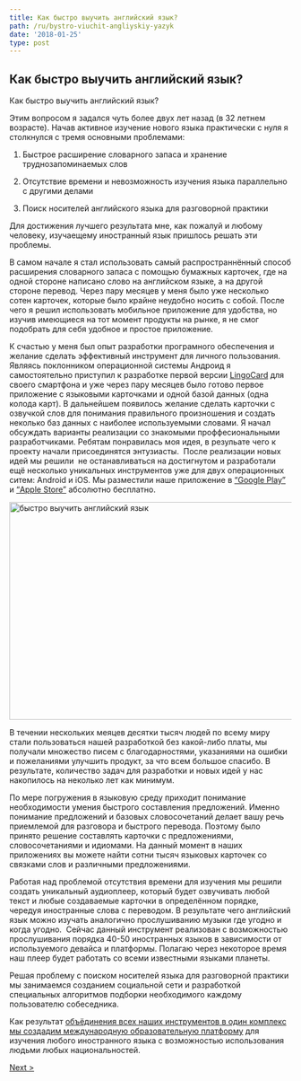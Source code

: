 ```yaml
---
title: Как быстро выучить английский язык?
path: /ru/bystro-viuchit-angliyskiy-yazyk
date: '2018-01-25'
type: post
---
```

## Как быстро выучить английский язык?
Как быстро выучить английский язык?

Этим вопросом я задался чуть более двух лет назад (в 32 летнем возрасте). Начав активное изучение нового языка практически с нуля я столкнулся с тремя основными проблемами:

1. Быстрое расширение словарного запаса и хранение труднозапоминаемых слов

2. Отсутствие времени и невозможность изучения языка параллельно с другими делами

3. Поиск носителей английского языка для разговорной практики

Для достижения лучшего результата мне, как пожалуй и любому человеку, изучаещему иностранный язык пришлось решать эти проблемы.

В самом начале я стал использовать самый распространнённый способ расширения словарного запаса с помощью бумажных карточек, где на одной стороне написано слово на английском языке, а на другой стороне перевод. Через пару месяцев у меня было уже несколько сотен карточек, которые было крайне неудобно носить с собой. После чего я решил использовать мобильное приложение для удобства, но изучив имеющиеся на тот момент продукты на рынке, я не смог подобрать для себя удобное и простое приложение.

К счастью у меня был опыт разработки програмного обеспечения и желание сделать эффективный инструмент для личного пользования. Являясь поклонником операционной системы Андроид я самостоятельно приступил к разработке первой версии <a href="https://lingocard.com" target="_blank" rel="noopener">LingoCard</a> для своего смартфона и уже через пару месяцев было готово первое приложение с языковыми карточками и одной базой данных (одна колода карт). В дальнейшем появилось желание сделать карточки с озвучкой слов для понимания правильного произношения и создать неколько баз данных с наиболее используемыми словами. Я начал обсуждать варианты реализации со знакомыми проффесиональными разработчиками. Ребятам понравилась моя идея, в резульате чего к проекту начали присоединятся энтузиасты.  После реализации новых идей мы решили  не останавливаться на достигнутом и разработали ещё несколько уникальных инструментов уже для двух операционных ситем: Android и iOS. Мы разместили наше приложение в <a href="https://play.google.com/store/apps/details?id=com.lingocard.lingocard" target="_blank" rel="noopener">“Google Play”</a> и <a href="https://itunes.apple.com/us/app/lingocard/id1217076835?mt=8" target="_blank" rel="noopener">“Apple Store”</a> абсолютно бесплатно.

<img class="aligncenter wp-image-5587" src="../images/2018/01/LigoCard-App-small.png" alt="быстро выучить английский язык" width="973" height="388" />

В течении нескольких меяцев десятки тысяч людей по всему миру стали пользоваться нашей разработкой без какой-либо платы, мы получали множество писем с благодарностями, указаниями на ошибки и пожеланиями улучшить продукт, за что всем большое спасибо. В результате, количество задач для разработки и новых идей у нас накопилось на неколько лет как минимум.

По мере погружения в языковую среду приходит понимание необходимости умения быстрого составления предложений. Именно понимание предложений и базовых словосочетаний делает вашу речь приемлемой для разговора и быстрого перевода. Поэтому было принято решение составлять карточки с предложениями, словосочетаниями и идиомами. На данный момент в наших приложениях вы можете найти сотни тысяч языковых карточек со связками слов и различными предложениями.

Работая над проблемой отсутствия времени для изучения мы решили создать уникальный аудиоплеер, который будет озвучивать любой текст и любые создаваемые карточки в определённом порядке, чередуя иностранные слова с переводом. В результате чего английский язык можно изучать аналогично прослушиванию музыки где угодно и когда угодно.  Сейчас данный инструмент реализован с возможностью прослушивания порядка 40-50 иностранных языков в зависимости от используемого девайса и платформы. Полагаю через некоторое время наш плеер будет работать со всеми известными языками планеты.

Решая проблему с поиском носителей языка для разговорной практики мы занимаемся созданием социальной сети и разработкой специальных алгоритмов подборки необходимого каждому пользователю собеседника.

Как результат <a href="https://lingocard.com" target="_blank" rel="noopener">объёдинения всех наших инструментов в один комплекс мы создадим международную образовательную платформу</a> для изучения любого иностранного языка с возможностью использования людьми любых национальностей.

<a href="/ru/najti-nositelya-inostrannogo-yazyka">Next ></a>
